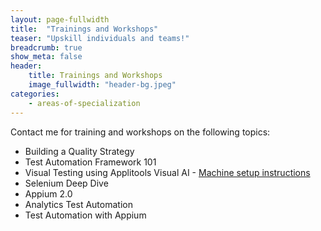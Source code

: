 ```yaml
---
layout: page-fullwidth
title:  "Trainings and Workshops"
teaser: "Upskill individuals and teams!"
breadcrumb: true
show_meta: false
header:
    title: Trainings and Workshops
    image_fullwidth: "header-bg.jpeg"
categories:
    - areas-of-specialization
---
```


Contact me for training and workshops on the following topics:
* Building a Quality Strategy
* Test Automation Framework 101
* Visual Testing using Applitools Visual AI - <a href="https://github.com/anandbagmar/anandbagmar.github.io/blob/master/assets/pdfs/GettingStartedWithVisualAI-Workshop.pdf" target="_blank">Machine setup instructions</a>
* Selenium Deep Dive
* Appium 2.0
* Analytics Test Automation
* Test Automation with Appium